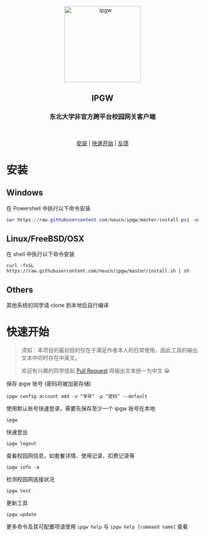<p align="center">
    <img src="https://github.com/neucn/ipgw/raw/master/.doc/logo.png?raw=true" width="200" alt="ipgw"/>
</p>

<h2 align="center">IPGW</h2>
<h3 align="center">东北大学非官方跨平台校园网关客户端</h3>
<p align="center">
<img src="https://img.shields.io/github/v/release/neucn/ipgw" alt="">
<img src="https://img.shields.io/github/issues/neucn/ipgw?color=rgb%2877%20199%20166%29" alt="">
<img src="https://img.shields.io/github/license/neucn/ipgw" alt="">
</p>

<p align="center"><a href="#安装">安装</a> | <a href="#快速开始">快速开始</a> | <a href="https://github.com/neucn/ipgw/issues/new">反馈</a></p>


# 安装

## Windows
在 Powershell 中执行以下命令安装
```powershell
iwr https://raw.githubusercontent.com/neucn/ipgw/master/install.ps1 -useb | iex
```

## Linux/FreeBSD/OSX
在 shell 中执行以下命令安装
```shell
curl -fsSL https://raw.githubusercontent.com/neucn/ipgw/master/install.sh | sh
```

## Others

其他系统的同学请 clone 到本地后自行编译

# 快速开始

> 须知：本项目的最初目的仅在于满足作者本人的日常使用，因此工具的输出文本中同时存在中英文。
> 
> 欢迎有兴趣的同学提起 [Pull Request](https://github.com/neucn/ipgw/pulls) 将输出文本统一为中文 😀


保存 ipgw 账号 (密码将被加密存储)

```shell
ipgw config account add -u "学号" -p "密码" --default
```

使用默认账号快速登录，需要先保存至少一个 ipgw 账号在本地

```shell
ipgw
```

快速登出

```shell
ipgw logout
```

查看校园网信息，如套餐详情、使用记录、扣费记录等

```shell
ipgw info -a
```

检测校园网连接状况

```shell
ipgw test
```

更新工具

```shell
ipgw update
```

更多命令及其可配置项请使用 `ipgw help` 与 `ipgw help [command name]` 查看

